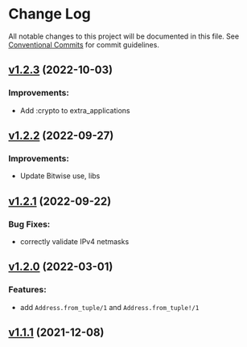 # Change Log

All notable changes to this project will be documented in this file.
See [Conventional Commits](Https://conventionalcommits.org) for commit guidelines.

<!-- changelog -->

## [v1.2.3](https://gitlab.com/jimsy/ip/compare/v1.2.2...v1.2.3) (2022-10-03)




### Improvements:

* Add :crypto to extra_applications

## [v1.2.2](https://gitlab.com/jimsy/ip/compare/v1.2.1...v1.2.2) (2022-09-27)




### Improvements:

* Update Bitwise use, libs

## [v1.2.1](https://gitlab.com/jimsy/ip/compare/v1.2.0...v1.2.1) (2022-09-22)




### Bug Fixes:

* correctly validate IPv4 netmasks

## [v1.2.0](https://gitlab.com/jimsy/ip/compare/v1.1.1...v1.2.0) (2022-03-01)




### Features:

* add `Address.from_tuple/1` and `Address.from_tuple!/1`

## [v1.1.1](https://gitlab.com/jimsy/ip/compare/v1.1.1...v1.1.1) (2021-12-08)



